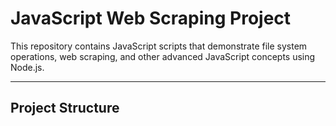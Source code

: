 # JavaScript Web Scraping Project

This repository contains JavaScript scripts that demonstrate file system operations, web scraping, and other advanced JavaScript concepts using Node.js.

---

## **Project Structure**


